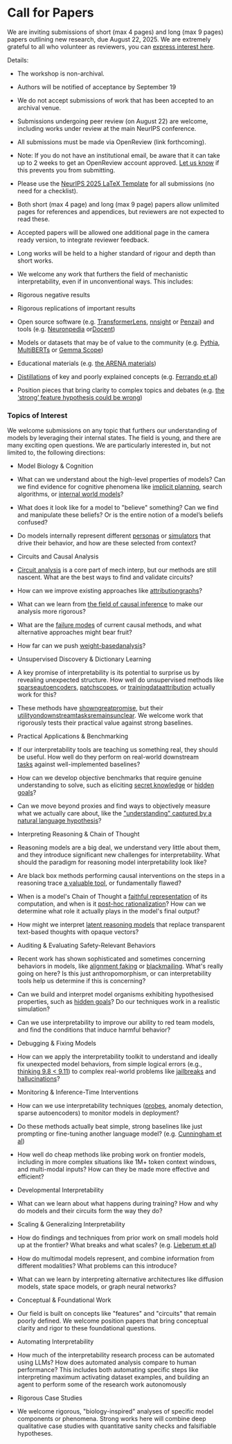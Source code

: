 # Call for Papers

We are inviting submissions of short (max 4 pages) and long (max 9 pages) papers outlining new research, due August 22, 2025. We are extremely grateful to all who volunteer as reviewers, you can [express interest here](https://www.google.com/url?q=https://docs.google.com/forms/d/e/1FAIpQLSdiw1SJllzoTz_nqzDTzTOGb9DV3W_truQyh-WvYj_QGIi7Mg/viewform?usp%3Ddialog&sa=D&source=editors&ust=1752134922528643&usg=AOvVaw3NvIdippmhYpO4N--Y3--_).


Details:


* The workshop is non-archival.

* Authors will be notified of acceptance by September 19

* We do not accept submissions of work that has been accepted to an archival venue.

* Submissions undergoing peer review (on August 22) are welcome, including works under review at the main NeurIPS conference.

* All submissions must be made via OpenReview (link forthcoming).

* Note: If you do not have an institutional email, be aware that it can take up to 2 weeks to get an OpenReview account approved. [Let us know](mailto:neurips2025@mechinterpworkshop.com) if this prevents you from submitting.

* Please use the [NeurIPS 2025 LaTeX Template](https://www.google.com/url?q=https://media.neurips.cc/Conferences/NeurIPS2025/Styles.zip&sa=D&source=editors&ust=1752134922531944&usg=AOvVaw0DQpiMIauHOWtPmmnplVko) for all submissions (no need for a checklist).

* Both short (max 4 page) and long (max 9 page) papers allow unlimited pages for references and appendices, but reviewers are not expected to read these.

* Accepted papers will be allowed one additional page in the camera ready version, to integrate reviewer feedback.

* Long works will be held to a higher standard of rigour and depth than short works.

* We welcome any work that furthers the field of mechanistic interpretability, even if in unconventional ways. This includes:

* Rigorous negative results

* Rigorous replications of important results

* Open source software (e.g. [TransformerLens](https://www.google.com/url?q=https://github.com/neelnanda-io/TransformerLens&sa=D&source=editors&ust=1752134922534521&usg=AOvVaw0tQBqzkKsOHpBvxFsFSK__), [nnsight](https://www.google.com/url?q=https://github.com/ndif-team/nnsight&sa=D&source=editors&ust=1752134922534737&usg=AOvVaw2zuLxs-mQI66i6R04Co3yP) or [Penzai](https://www.google.com/url?q=https://github.com/google-deepmind/penzai&sa=D&source=editors&ust=1752134922534944&usg=AOvVaw1VA96o7OKPw97uR5XmMeDG)) and tools (e.g. [Neuronpedia](https://www.google.com/url?q=http://neuronpedia.org&sa=D&source=editors&ust=1752134922535179&usg=AOvVaw1b3QsBaJPgIWH-sjFRGfjw) or[Docent](https://www.google.com/url?q=https://transluce.org/introducing-docent&sa=D&source=editors&ust=1752134922535408&usg=AOvVaw3hFXnWmAIFhoUtjswydpcW))

* Models or datasets that may be of value to the community (e.g. [Pythia](https://www.google.com/url?q=https://arxiv.org/abs/2304.01373&sa=D&source=editors&ust=1752134922535862&usg=AOvVaw2ooaV_PYSD6OKd0eS2dNal), [MultiBERTs](https://www.google.com/url?q=https://arxiv.org/abs/2106.16163&sa=D&source=editors&ust=1752134922536085&usg=AOvVaw1wrtCz5ypwRphNZYgrv0SU) or [Gemma Scope](https://www.google.com/url?q=https://arxiv.org/abs/2408.05147&sa=D&source=editors&ust=1752134922536341&usg=AOvVaw1t7XCDLO-4twzlLH99vyMd))

* Educational materials (e.g. [the ARENA materials](https://www.google.com/url?q=https://arena3-chapter1-transformer-interp.streamlit.app/&sa=D&source=editors&ust=1752134922536798&usg=AOvVaw0mTdYxnfyfsQmclac6Giqq))

* [Distillations](https://www.google.com/url?q=https://distill.pub/2017/research-debt/&sa=D&source=editors&ust=1752134922537099&usg=AOvVaw1Mz5ZnguaNtBx4VXqTE47L) of key and poorly explained concepts (e.g. [Ferrando et al](https://www.google.com/url?q=https://arxiv.org/abs/2405.00208&sa=D&source=editors&ust=1752134922537459&usg=AOvVaw2KK82evEFB3KxEP-NjDhN3))

* Position pieces that bring clarity to complex topics and debates (e.g. [the ‘strong’ feature hypothesis could be wrong](https://www.google.com/url?q=https://www.alignmentforum.org/posts/tojtPCCRpKLSHBdpn/the-strong-feature-hypothesis-could-be-wrong&sa=D&source=editors&ust=1752134922538115&usg=AOvVaw0A9uX-RutB7GGqatIuJ-Xv))

### Topics of Interest

We welcome submissions on any topic that furthers our understanding of models by leveraging their internal states. The field is young, and there are many exciting open questions. We are particularly interested in, but not limited to, the following directions:


* Model Biology & Cognition

* What can we understand about the high-level properties of models? Can we find evidence for cognitive phenomena like [implicit planning](https://www.google.com/url?q=https://transformer-circuits.pub/2025/attribution-graphs/biology.html%23dives-poems&sa=D&source=editors&ust=1752134922540209&usg=AOvVaw1sEh3gUtRyk_uXtsYLadut), search algorithms, or [internal world models](https://www.google.com/url?q=https://arxiv.org/abs/2210.13382&sa=D&source=editors&ust=1752134922540501&usg=AOvVaw1VBpMjpIbyGr4G8I2R6NAS)?

* What does it look like for a model to "believe" something? Can we find and manipulate these beliefs? Or is the entire notion of a model’s beliefs confused?

* Do models internally represent different [personas](https://www.google.com/url?q=https://arxiv.org/abs/2406.12094&sa=D&source=editors&ust=1752134922541484&usg=AOvVaw0udrIpHLQcwYs-BL9-BlmH) or [simulators](https://www.google.com/url?q=https://www.nature.com/articles/s41586-023-06647-8&sa=D&source=editors&ust=1752134922541759&usg=AOvVaw3uXx-2-3cVRdzqY31YT5Sv) that drive their behavior, and how are these selected from context?

* Circuits and Causal Analysis

* [Circuit analysis](https://www.google.com/url?q=https://distill.pub/2020/circuits/zoom-in/&sa=D&source=editors&ust=1752134922542476&usg=AOvVaw3r2997-r_sZDLLI0ZyjnN7) is a core part of mech interp, but our methods are still nascent. What are the best ways to find and validate circuits?

* How can we improve existing approaches like [attribution](https://www.google.com/url?q=https://arxiv.org/abs/2406.11944&sa=D&source=editors&ust=1752134922543153&usg=AOvVaw2MYNSlKt1ZnyVUCs-VsB38)[graphs](https://www.google.com/url?q=https://transformer-circuits.pub/2025/attribution-graphs/methods.html&sa=D&source=editors&ust=1752134922543385&usg=AOvVaw02Dyph0sAvieUQVroieGx5)?

* What can we learn from [the field of causal inference](https://www.google.com/url?q=https://arxiv.org/abs/2407.04690&sa=D&source=editors&ust=1752134922544000&usg=AOvVaw1aBk82R9GWm7JiFPX4CSr6) to make our analysis more rigorous?

* What are the [failure modes](https://www.google.com/url?q=https://arxiv.org/abs/2307.15771&sa=D&source=editors&ust=1752134922544435&usg=AOvVaw2oXKeWFM1D34Ok7LU_kzcU) of current causal methods, and what alternative approaches might bear fruit?

* How far can we push [weight-based](https://www.google.com/url?q=https://arxiv.org/abs/2301.05217&sa=D&source=editors&ust=1752134922544959&usg=AOvVaw0M_GA5v8RuhbYsX37BtdJD)[analysis](https://www.google.com/url?q=https://arxiv.org/abs/2410.08417&sa=D&source=editors&ust=1752134922545179&usg=AOvVaw2hBxkVV3-sgMWvy7WtCq4W)?

* Unsupervised Discovery & Dictionary Learning

* A key promise of interpretability is its potential to surprise us by revealing unexpected structure. How well do unsupervised methods like [sparse](https://www.google.com/url?q=https://arxiv.org/abs/2103.15949&sa=D&source=editors&ust=1752134922546136&usg=AOvVaw05Q5YW4VfBYWTTLxe5O2oa)[autoencoders](https://www.google.com/url?q=https://transformer-circuits.pub/2023/monosemantic-features&sa=D&source=editors&ust=1752134922546411&usg=AOvVaw3q_oobmwi2qCTZqkVih2zZ), [patch](https://www.google.com/url?q=https://arxiv.org/abs/2401.06102&sa=D&source=editors&ust=1752134922546591&usg=AOvVaw3vH42NzBegGRCNRMvw92sl)[scopes](https://www.google.com/url?q=https://arxiv.org/abs/2403.10949v2&sa=D&source=editors&ust=1752134922546776&usg=AOvVaw3WuuxnsWdWzg5rSQcNe8hX), or [training](https://www.google.com/url?q=https://proceedings.mlr.press/v70/koh17a?ref%3Dhttps://githubhelp.com&sa=D&source=editors&ust=1752134922547046&usg=AOvVaw26-PLCSaPxq6KFgy4EqqZj)[data](https://www.google.com/url?q=https://arxiv.org/abs/2308.03296&sa=D&source=editors&ust=1752134922547234&usg=AOvVaw0JAUQvefYkdpGoC7ozGEIZ)[attribution](https://www.google.com/url?q=https://arxiv.org/abs/2205.11482&sa=D&source=editors&ust=1752134922547420&usg=AOvVaw09-nbrlnQOjXs_dNtglf7t) actually work for this?

* These methods have [shown](https://www.google.com/url?q=https://transformer-circuits.pub/2024/scaling-monosemanticity/index.html&sa=D&source=editors&ust=1752134922547958&usg=AOvVaw0Y1CriRvm9rP6Fdq5-SseH)[great](https://www.google.com/url?q=https://transformer-circuits.pub/2025/attribution-graphs/biology.html&sa=D&source=editors&ust=1752134922548261&usg=AOvVaw1jvvlFF3xZjQBmvQTLDVRZ)[promise](https://www.google.com/url?q=https://arxiv.org/abs/2503.10965&sa=D&source=editors&ust=1752134922548467&usg=AOvVaw20ixy0uU9J_OJB7u9HpiDL), but their [utility](https://www.google.com/url?q=https://arxiv.org/abs/2502.16681&sa=D&source=editors&ust=1752134922548673&usg=AOvVaw3YqELXwgM1iVEJEvDeMUxT)[on](https://www.google.com/url?q=https://www.tilderesearch.com/blog/sieve&sa=D&source=editors&ust=1752134922548844&usg=AOvVaw1n90N1DL4HF0l5N2oQ3utS)[downstream](https://www.google.com/url?q=https://arxiv.org/abs/2501.17148&sa=D&source=editors&ust=1752134922549032&usg=AOvVaw09FRY7TtQ1x4W9jT-J7ZQw)[tasks](https://www.google.com/url?q=https://transformer-circuits.pub/2024/features-as-classifiers/index.html&sa=D&source=editors&ust=1752134922549291&usg=AOvVaw3_XLCG4XQAa79Jq0jwRt0T)[remains](https://www.google.com/url?q=https://arxiv.org/abs/2502.04382&sa=D&source=editors&ust=1752134922549482&usg=AOvVaw3hKLqAtcvp_UXptRXls0xc)[unclear](https://www.google.com/url?q=https://www.alignmentforum.org/posts/4uXCAJNuPKtKBsi28/negative-results-for-saes-on-downstream-tasks&sa=D&source=editors&ust=1752134922549779&usg=AOvVaw2-8f1axXakNnoj1jONsKur). We welcome work that rigorously tests their practical value against strong baselines.

* Practical Applications & Benchmarking

* If our interpretability tools are teaching us something real, they should be useful. How well do they perform on real-world downstream [tasks](https://www.google.com/url?q=https://www.lesswrong.com/posts/wGRnzCFcowRCrpX4Y/downstream-applications-as-validation-of-interpretability&sa=D&source=editors&ust=1752134922550954&usg=AOvVaw0VnbvLJ4vUFyiQ32VBKC55) against well-implemented baselines?

* How can we develop objective benchmarks that require genuine understanding to solve, such as eliciting [secret knowledge](https://www.google.com/url?q=https://arxiv.org/abs/2505.14352&sa=D&source=editors&ust=1752134922551668&usg=AOvVaw2OXwPi3goo_W0jE7UCDNC4) or [hidden goals](https://www.google.com/url?q=https://arxiv.org/abs/2503.10965&sa=D&source=editors&ust=1752134922551867&usg=AOvVaw3qybMiYqpfEarJ0TEwjgji)?

* Can we move beyond proxies and find ways to objectively measure what we actually care about, like the ["understanding" captured by a natural language hypothesis](https://www.google.com/url?q=https://arxiv.org/abs/2502.04382&sa=D&source=editors&ust=1752134922552604&usg=AOvVaw3LfhK0JoS5QfQLidQgy3DB)?

* Interpreting Reasoning & Chain of Thought

* Reasoning models are a big deal, we understand very little about them, and they introduce significant new challenges for interpretability. What should the paradigm for reasoning model interpretability look like?

* Are black box methods performing causal interventions on the steps in a reasoning trace [a valuable tool](https://www.google.com/url?q=https://arxiv.org/abs/2506.19143&sa=D&source=editors&ust=1752134922554157&usg=AOvVaw3CIRm0kTNZKE0jn8dyst05), or fundamentally flawed?

* When is a model's Chain of Thought a [faithful representation](https://www.google.com/url?q=https://arxiv.org/abs/2305.04388&sa=D&source=editors&ust=1752134922554695&usg=AOvVaw1l3m9CaTaj3Jrejn_TRISr) of its computation, and when is it [post-hoc rationalization](https://www.google.com/url?q=https://arxiv.org/abs/2503.08679&sa=D&source=editors&ust=1752134922555064&usg=AOvVaw1TARGyU8torIV2u0vFh2ez)? How can we determine what role it actually plays in the model's final output?

* How might we interpret [latent reasoning models](https://www.google.com/url?q=https://arxiv.org/abs/2412.06769&sa=D&source=editors&ust=1752134922555677&usg=AOvVaw0IzpU3U1yd4EDHK3vebNSZ) that replace transparent text-based thoughts with opaque vectors?

* Auditing & Evaluating Safety-Relevant Behaviors

* Recent work has shown sophisticated and sometimes concerning behaviors in models, like [alignment faking](https://www.google.com/url?q=https://arxiv.org/abs/2412.14093&sa=D&source=editors&ust=1752134922556651&usg=AOvVaw085b4hszNLSAjk1E7sHGpk) or [blackmailing](https://www.google.com/url?q=https://www.anthropic.com/research/agentic-misalignment&sa=D&source=editors&ust=1752134922556933&usg=AOvVaw1KGxirwLo4rmAI6f0d-l2q). What's really going on here? Is this just anthropomorphism, or can interpretability tools help us determine if this is concerning?

* Can we build and interpret model organisms exhibiting hypothesised properties, such as [hidden goals](https://www.google.com/url?q=https://arxiv.org/abs/2503.10965&sa=D&source=editors&ust=1752134922557849&usg=AOvVaw042AuCtf9pl_xHUVuy06iY)? Do our techniques work in a realistic simulation?

* Can we use interpretability to improve our ability to red team models, and find the conditions that induce harmful behavior?

* Debugging & Fixing Models

* How can we apply the interpretability toolkit to understand and ideally fix unexpected model behaviors, from simple logical errors (e.g., [thinking 9.8 < 9.11](https://www.google.com/url?q=https://transluce.org/observability-interface&sa=D&source=editors&ust=1752134922559277&usg=AOvVaw2CnI5UztX3NEGgcVoy94aU)) to complex real-world problems like [jailbreaks](https://www.google.com/url?q=https://transformer-circuits.pub/2025/attribution-graphs/biology.html%23dives-jailbreak&sa=D&source=editors&ust=1752134922559681&usg=AOvVaw2-Q6cyDaxCIvwUG1o0Ujnl) and [hallucinations](https://www.google.com/url?q=https://arxiv.org/abs/2411.14257&sa=D&source=editors&ust=1752134922559901&usg=AOvVaw0MuTkqpLbkXM3QOS-QLVR_)?

* Monitoring & Inference-Time Interventions

* How can we use interpretability techniques ([probes](https://www.google.com/url?q=https://arxiv.org/abs/2102.12452&sa=D&source=editors&ust=1752134922560590&usg=AOvVaw3GID-Qi0tXR0n7qefJ5-Mw), anomaly detection, sparse autoencoders) to monitor models in deployment?

* Do these methods actually beat simple, strong baselines like just prompting or fine-tuning another language model? (e.g. [Cunningham et al](https://www.google.com/url?q=https://alignment.anthropic.com/2025/cheap-monitors/&sa=D&source=editors&ust=1752134922561447&usg=AOvVaw3ZUmUmGZbQ8RZ3tW4Qx7WZ))

* How well do cheap methods like probing work on frontier models, including in more complex situations like 1M+ token context windows, and multi-modal inputs? How can they be made more effective and efficient?

* Developmental Interpretability

* What can we learn about what happens during training? How and why do models and their circuits form the way they do?

* Scaling & Generalizing Interpretability

* How do findings and techniques from prior work on small models hold up at the frontier? What breaks and what scales? (e.g. [Lieberum et al](https://www.google.com/url?q=https://arxiv.org/abs/2307.09458&sa=D&source=editors&ust=1752134922563536&usg=AOvVaw3gDASTRMAcYWsZbWqyQFpy))

* How do multimodal models represent, and combine information from different modalities? What problems can this introduce?

* What can we learn by interpreting alternative architectures like diffusion models, state space models, or graph neural networks?

* Conceptual & Foundational Work

* Our field is built on concepts like "features" and "circuits" that remain poorly defined. We welcome position papers that bring conceptual clarity and rigor to these foundational questions.

* Automating Interpretability

* How much of the interpretability research process can be automated using LLMs? How does automated analysis compare to human performance? This includes both automating specific steps like interpreting maximum activating dataset examples, and building an agent to perform some of the research work autonomously

* Rigorous Case Studies

* We welcome rigorous, "biology-inspired" analyses of specific model components or phenomena. Strong works here will combine deep qualitative case studies with quantitative sanity checks and falsifiable hypotheses.